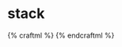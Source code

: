 # stack

{% craftml %}
<stack>
  <cube></cube>
  <cube></cube>
  <cube></cube>
  <cube></cube>
  <cube></cube>
</stack>
{% endcraftml %}
